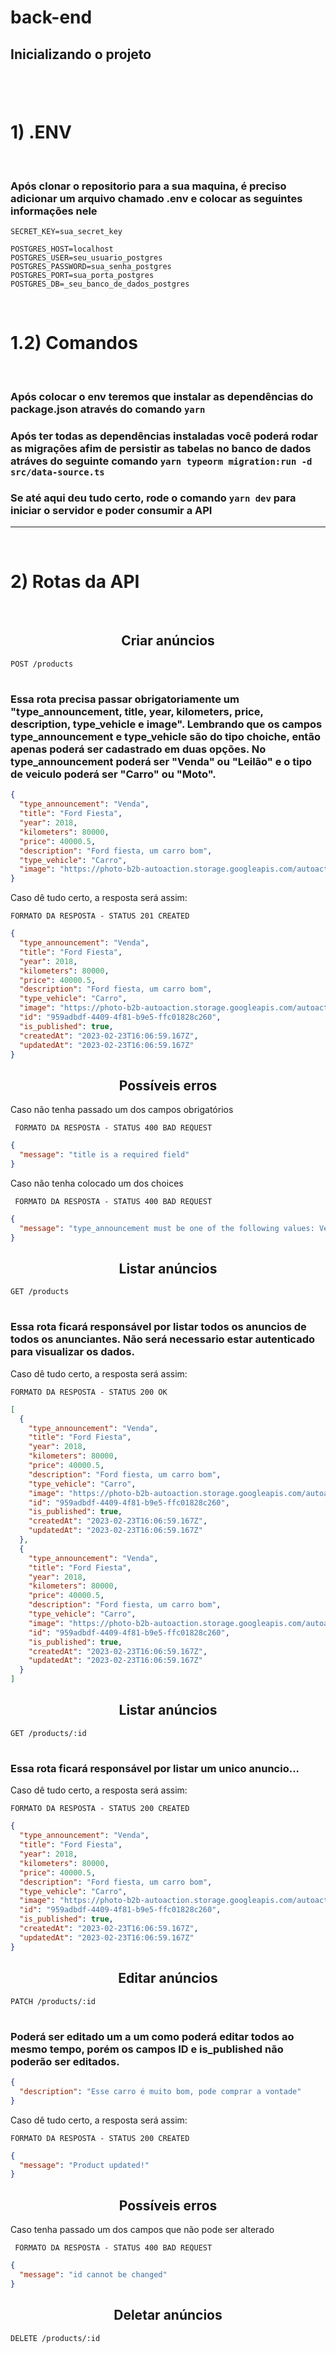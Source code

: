 # back-end

## Inicializando o projeto

#

<br>
<h1><b>1) .ENV </b></h1>
<br>

### Após clonar o repositorio para a sua maquina, é preciso adicionar um arquivo chamado .env e colocar as seguintes informações nele

```
SECRET_KEY=sua_secret_key

POSTGRES_HOST=localhost
POSTGRES_USER=seu_usuario_postgres
POSTGRES_PASSWORD=sua_senha_postgres
POSTGRES_PORT=sua_porta_postgres
POSTGRES_DB=_seu_banco_de_dados_postgres
```

<br>
<h1><b>1.2) Comandos </b></h1>
<br>

### Após colocar o env teremos que instalar as dependências do package.json através do comando `yarn`

### Após ter todas as dependências instaladas você poderá rodar as migrações afim de persistir as tabelas no banco de dados atráves do seguinte comando `yarn typeorm migration:run -d src/data-source.ts`

### Se até aqui deu tudo certo, rode o comando `yarn dev` para iniciar o servidor e poder consumir a API

---

<br>
<h1><b>2) Rotas da API </b></h1>
<br>

<h2 align ='center'> Criar anúncios </h2>

`POST /products`

#

### Essa rota precisa passar obrigatoriamente um "type_announcement, title, year, kilometers, price, description, type_vehicle e image". Lembrando que os campos type_announcement e type_vehicle são do tipo choiche, então apenas poderá ser cadastrado em duas opções. No type_announcement poderá ser "Venda" ou "Leilão" e o tipo de veiculo poderá ser "Carro" ou "Moto".

```json
{
  "type_announcement": "Venda",
  "title": "Ford Fiesta",
  "year": 2018,
  "kilometers": 80000,
  "price": 40000.5,
  "description": "Ford fiesta, um carro bom",
  "type_vehicle": "Carro",
  "image": "https://photo-b2b-autoaction.storage.googleapis.com/autoaction_prod/7fadfd50-0293-0d13-8678-671b5288abb1-1png.jpg"
}
```

Caso dê tudo certo, a resposta será assim:

`FORMATO DA RESPOSTA - STATUS 201 CREATED`

```json
{
  "type_announcement": "Venda",
  "title": "Ford Fiesta",
  "year": 2018,
  "kilometers": 80000,
  "price": 40000.5,
  "description": "Ford fiesta, um carro bom",
  "type_vehicle": "Carro",
  "image": "https://photo-b2b-autoaction.storage.googleapis.com/autoaction_prod/7fadfd50-0293-0d13-8678-671b5288abb1-1png.jpg",
  "id": "959adbdf-4409-4f81-b9e5-ffc01828c260",
  "is_published": true,
  "createdAt": "2023-02-23T16:06:59.167Z",
  "updatedAt": "2023-02-23T16:06:59.167Z"
}
```

<h2 align ='center'> Possíveis erros </h2>

Caso não tenha passado um dos campos obrigatórios

` FORMATO DA RESPOSTA - STATUS 400 BAD REQUEST`

```json
{
  "message": "title is a required field"
}
```

Caso não tenha colocado um dos choices

` FORMATO DA RESPOSTA - STATUS 400 BAD REQUEST`

```json
{
  "message": "type_announcement must be one of the following values: Venda, Leilão"
}
```

<h2 align ='center'> Listar anúncios </h2>

`GET /products`

#

### Essa rota ficará responsável por listar todos os anuncios de todos os anunciantes. Não será necessario estar autenticado para visualizar os dados.

Caso dê tudo certo, a resposta será assim:

`FORMATO DA RESPOSTA - STATUS 200 OK`

```json
[
  {
    "type_announcement": "Venda",
    "title": "Ford Fiesta",
    "year": 2018,
    "kilometers": 80000,
    "price": 40000.5,
    "description": "Ford fiesta, um carro bom",
    "type_vehicle": "Carro",
    "image": "https://photo-b2b-autoaction.storage.googleapis.com/autoaction_prod/7fadfd50-0293-0d13-8678-671b5288abb1-1png.jpg",
    "id": "959adbdf-4409-4f81-b9e5-ffc01828c260",
    "is_published": true,
    "createdAt": "2023-02-23T16:06:59.167Z",
    "updatedAt": "2023-02-23T16:06:59.167Z"
  },
  {
    "type_announcement": "Venda",
    "title": "Ford Fiesta",
    "year": 2018,
    "kilometers": 80000,
    "price": 40000.5,
    "description": "Ford fiesta, um carro bom",
    "type_vehicle": "Carro",
    "image": "https://photo-b2b-autoaction.storage.googleapis.com/autoaction_prod/7fadfd50-0293-0d13-8678-671b5288abb1-1png.jpg",
    "id": "959adbdf-4409-4f81-b9e5-ffc01828c260",
    "is_published": true,
    "createdAt": "2023-02-23T16:06:59.167Z",
    "updatedAt": "2023-02-23T16:06:59.167Z"
  }
]
```

<h2 align ='center'> Listar anúncios </h2>

`GET /products/:id`

#

### Essa rota ficará responsável por listar um unico anuncio...

Caso dê tudo certo, a resposta será assim:

`FORMATO DA RESPOSTA - STATUS 200 CREATED`

```json
{
  "type_announcement": "Venda",
  "title": "Ford Fiesta",
  "year": 2018,
  "kilometers": 80000,
  "price": 40000.5,
  "description": "Ford fiesta, um carro bom",
  "type_vehicle": "Carro",
  "image": "https://photo-b2b-autoaction.storage.googleapis.com/autoaction_prod/7fadfd50-0293-0d13-8678-671b5288abb1-1png.jpg",
  "id": "959adbdf-4409-4f81-b9e5-ffc01828c260",
  "is_published": true,
  "createdAt": "2023-02-23T16:06:59.167Z",
  "updatedAt": "2023-02-23T16:06:59.167Z"
}
```

<h2 align ='center'> Editar anúncios </h2>

`PATCH /products/:id`

#

### Poderá ser editado um a um como poderá editar todos ao mesmo tempo, porém os campos ID e is_published não poderão ser editados.

```json
{
  "description": "Esse carro é muito bom, pode comprar a vontade"
}
```

Caso dê tudo certo, a resposta será assim:

`FORMATO DA RESPOSTA - STATUS 200 CREATED`

```json
{
  "message": "Product updated!"
}
```

<h2 align ='center'> Possíveis erros </h2>

Caso tenha passado um dos campos que não pode ser alterado

` FORMATO DA RESPOSTA - STATUS 400 BAD REQUEST`

```json
{
  "message": "id cannot be changed"
}
```

<h2 align ='center'> Deletar anúncios </h2>

`DELETE /products/:id`

#
